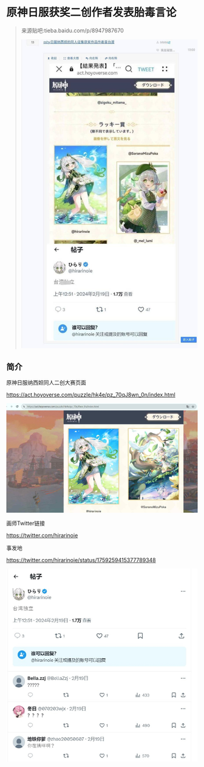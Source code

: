 # 原神日服获奖二创作者发表胎毒言论

> 来源贴吧:tieba.baidu.com/p/8947987670
>
> ![](./3.jpg)

## 简介

原神日服纳西妲同人二创大赛页面

https://act.hoyoverse.com/puzzle/hk4e/pz_70qJ8wn_0n/index.html

![](./1.jpg)

画师Twitter链接

https://twitter.com/hirarinoie



事发地

https://twitter.com/hirarinoie/status/1759259415377789348

![](2.jpg)
